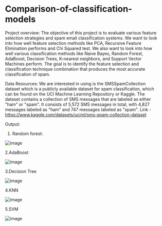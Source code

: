 # Comparison-of-classification-models
Project overview: The objective of this project is to evaluate various feature selection strategies and spam
email classification systems. We want to look into how well feature selection methods like
PCA, Recursive Feature Elimination performs and Chi Squared test. We also want to look into how well various
classification methods like Naive Bayes, Random Forest, AdaBoost, Decision Trees, K-nearest
neighbors, and Support Vector Machines perform. The goal is to identify the feature
selection and classification technique combination that produces the most accurate
classification of spam.

Data Resources:
We are interested in using is the SMSSpamCollection dataset
which is a publicly available dataset for spam classification, which can be found on
the UCI Machine Learning Repository or Kaggle. The dataset contains a collection of
SMS messages that are labeled as either "ham" or "spam". It consists of 5,572 SMS
messages in total, with 4,827 messages labeled as "ham" and 747 messages labeled
as "spam".
Link - https://www.kaggle.com/datasets/uciml/sms-spam-collection-dataset


Output:





1. Random forest:





![image](https://user-images.githubusercontent.com/62478652/224862182-854e4c0f-2057-43d8-86f2-1728ff63dc3a.png)





2.AdaBoost





![image](https://user-images.githubusercontent.com/62478652/224862262-449ab136-374e-49db-b7e6-c40b82cdf5d4.png)





3.Decision Tree










![image](https://user-images.githubusercontent.com/62478652/224862332-43982d0a-e9e3-4383-8c9a-e48eb613eab2.png)





4.KNN





![image](https://user-images.githubusercontent.com/62478652/224862376-b03f4534-58d8-4394-abb9-588e0c719cbe.png)





5.SVM





![image](https://user-images.githubusercontent.com/62478652/224862432-41af0808-97ac-472a-8413-6f2164d2ebf8.png)
